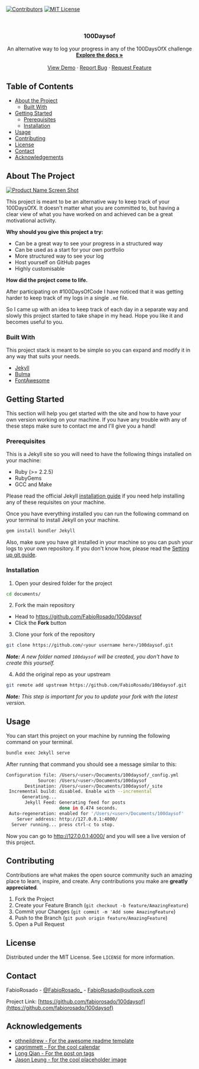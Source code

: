<!-- PROJECT SHIELDS -->
[![Contributors][contributors-shield]]()
[![MIT License][license-shield]][license-url]

<br />
<p align="center">

  <h3 align="center">100Daysof</h3>

  <p align="center">
    An alternative way to log your progress in any of the 100DaysOfX challenge
    <br />
    <a href="{{site.url}}/docs"><strong>Explore the docs »</strong></a>
    <br />
    <br />
    <a href="https://elated-mayer-b03e07.netlify.com">View Demo</a>
    ·
    <a href="https://github.com/FabioRosado/100daysof/issues">Report Bug</a>
    ·
    <a href="https://github.com/FabioRosado/100daysof/issues">Request Feature</a>
  </p>
</p>

## Table of Contents

* [About the Project](#about-the-project)
  * [Built With](#built-with)
* [Getting Started](#getting-started)
  * [Prerequisites](#prerequisites)
  * [Installation](#installation)
* [Usage](#usage)
* [Contributing](#contributing)
* [License](#license)
* [Contact](#contact)
* [Acknowledgements](#acknowledgements)

## About The Project

[![Product Name Screen Shot][product-screenshot]](https://elated-mayer-b03e07.netlify.com)

This project is meant to be an alternative way to keep track of your 100DaysOfX. It doesn't matter what you are committed to, but having a clear view of what you have worked on and achieved can be a great motivational activity.

**Why should you give this project a try:**

* Can be a great way to see your progress in a structured way
* Can be used as a start for your own portfolio
* More structured way to see your log
* Host yourself on GitHub pages
* Highly customisable

**How did the project come to life.**

After participating on #100DaysOfCode I have noticed that it was getting harder to keep track of my logs in a single `.md` file.

So I came up with an idea to keep track of each day in a separate way and slowly this project started to take shape in my head. Hope you like it and becomes useful to you.

### Built With

This project stack is meant to be simple so you can expand and modify it in any way that suits your needs.

* [Jekyll](https://jekyllrb.com)
* [Bulma](https://bulma.io)
* [FontAwesome](https://fontawesome.com)

## Getting Started

This section will help you get started with the site and how to have your own version working on your machine. If you have any trouble with any of these steps make sure to contact me and I'll give you a hand!

### Prerequisites

This is a Jekyll site so you will need to have the following things installed on your machine:

* Ruby (>= 2.2.5)
* RubyGems
* GCC and Make

Please read the official Jekyll [installation guide](https://jekyllrb.com/docs/installation/) if you need help installing any of these requisites on your machine.

Once you have everything installed you can run the following command on your terminal to install Jekyll on your machine.

```sh
gem install bundler Jekyll
```

Also, make sure you have git installed in your machine so you can push your logs to your own repository. If you don't know how, please read the [Setting up git guide](https://help.github.com/articles/set-up-git/).

### Installation

1. Open your desired folder for the project

```sh
cd documents/
```

2. Fork the main repository

* Head to https://github.com/FabioRosado/100daysof
* Click the **Fork** button

3. Clone your fork of the repository

```sh
git clone https://github.com/<your username here>/100daysof.git
```

_**Note:** A new folder named `100daysof` will be created, you don't have to create this yourself._

4. Add the original repo as your upstream

```sh
git remote add upstream https://github.com/FabioRosado/100daysof.git
```

_**Note:** This step is important for you to update your fork with the latest version._

## Usage

You can start this project on your machine by running the following command on your terminal.

```sh
bundle exec Jekyll serve
```

After running that command you should see a message similar to this:

```sh
Configuration file: /Users/<user>/Documents/100daysof/_config.yml
            Source: /Users/<user>/Documents/100daysof
       Destination: /Users/<user>/Documents/100daysof/_site
 Incremental build: disabled. Enable with --incremental
      Generating...
       Jekyll Feed: Generating feed for posts
                    done in 0.474 seconds.
 Auto-regeneration: enabled for '/Users/<user>/Documents/100daysof'
    Server address: http://127.0.0.1:4000/
  Server running... press ctrl-c to stop.

```

Now you can go to http://127.0.0.1:4000/ and you will see a live version of this project.

## Contributing

Contributions are what makes the open source community such an amazing place to learn, inspire, and create. Any contributions you make are **greatly appreciated**.

1. Fork the Project
2. Create your Feature Branch (`git checkout -b feature/AmazingFeature`)
3. Commit your Changes (`git commit -m 'Add some AmazingFeature`)
4. Push to the Branch (`git push origin feature/AmazingFeature`)
5. Open a Pull Request

## License

Distributed under the MIT License. See `LICENSE` for more information.

## Contact

FabioRosado - [@FabioRosado_](https://twitter.com/FabioRosado_) - FabioRosado@outlook.com

Project Link: [https://github.com/fabiorosado/100daysof](https://github.com/fabiorosado/100daysof)

## Acknowledgements

* [othneildrew - For the awesome readme template](https://github.com/othneildrew/Best-README-Template)
* [cagrimmett - For the cool calendar](https://github.com/cagrimmett/jekyll-tools)
* [Long Qian - For the post on tags](http://longqian.me/2017/02/09/github-jekyll-tag/)
* [Jason Leung - for the cool placeholder image](https://unsplash.com/@ninjason)


<!-- MARKDOWN LINKS & IMAGES -->
[contributors-shield]: https://img.shields.io/badge/contributors-1-orange.svg?style=flat-square
[license-shield]: https://img.shields.io/badge/license-MIT-blue.svg?style=flat-square
[license-url]: https://github.com/FabioRosado/100daysof/blob/master/LICENSE
[product-screenshot]: https://github.com/FabioRosado/100daysof/assets/images/100daysof.png